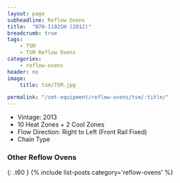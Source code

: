 ```yaml
---
layout: page
subheadline: Reflow Ovens
title:  "N70-1102SH (2012)"
breadcrumb: true
tags:
    - TSM
    - TSM Reflow Ovens
categories:
    - reflow-ovens
header: no
image:
    title: tsm/TSM.jpg

permalink: "/smt-equipment/reflow-ovens/tsm/:title/"
---
```


- Vintage: 2013
- 10 Heat Zones + 2 Cool Zones
- Flow Direction: Right to Left (Front Rail Fixed)
- Chain Type

### Other Reflow Ovens ###
{: .t60 }
{% include list-posts category='reflow-ovens' %}

